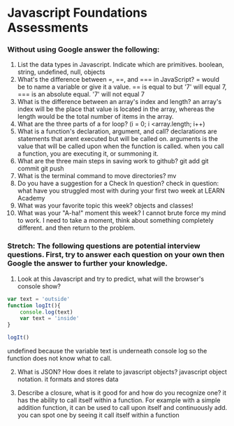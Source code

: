 # Javascript Foundations Assessments

### Without using Google answer the following:

1. List the data types in Javascript. Indicate which are primitives.
boolean, string, undefined, null, objects
2. What's the difference between =, ==, and === in JavaScript?
= would be to name a variable or give it a value. == is equal to but '7' will equal 7, === is an absolute equal. '7' will not equal 7
3. What is the difference between an array's index and length?
an array's index will be the place that value is located in the array, whereas the length would be the total number of items in the array.
4. What are the three parts of a for loop?
(i = 0; i <array.length; i++)
5. What is a function's declaration, argument, and call?
declarations are statements that arent executed but will be called on. arguments is the value that will be called upon when the function is called. when you call a function, you are executing it, or summoning it.
6. What are the three main steps in saving work to github?
git add
git commit
git push
7. What is the terminal command to move directories?
mv
8. Do you have a suggestion for a Check In question?
check in question: what have you struggled most with during your first two week at LEARN Academy
9. What was your favorite topic this week?
objects and classes!
10. What was your "A-ha!" moment this week?
I cannot brute force my mind to work. I need to take a moment, think about something completely different. and then return to the problem.
### Stretch: The following questions are potential interview questions. First, try to answer each question on your own then Google the answer to further your knowledge.

1. Look at this Javascript and try to predict, what will the browser's console show?

``` javascript
var text = 'outside'
function logIt(){
    console.log(text)
    var text = 'inside'
}

logIt()

```
undefined because the variable text is underneath console log so the function does not know what to call.

2. What is JSON? How does it relate to javascript objects?
javascript object notation. it formats and stores data

3. Describe a closure, what is it good for and how do you recognize one?
it has the ability to call itself within a function. For example with a simple addition function, it can be used to call upon itself and continuously add. you can spot one by seeing it call itself within a function  
